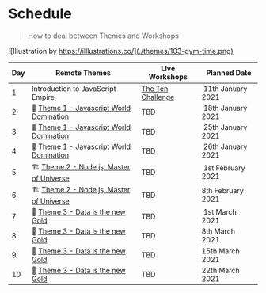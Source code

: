 # Schedule

> How to deal between Themes and Workshops

![Illustration by https://illlustrations.co/](./themes/103-gym-time.png)

| Day | Remote Themes | Live Workshops | Planned Date
| --- | --- | --- | ---
| 1 | Introduction to JavaScript Empire | [The Ten Challenge](https://github.com/92bondstreet/ten) | 11th January 2021
| 2 | 🏁 [Theme 1 - Javascript World Domination](./themes/1.md) | TBD | 18th January 2021
| 3 | 🏁 [Theme 1 - Javascript World Domination](./themes/1.md) | TBD | 25th January 2021
| 4 | 🏁 [Theme 1 - Javascript World Domination](./themes/1.md) | TBD | 26th January 2021
| 5 | 🏗 [Theme 2 - Node.js, Master of Universe](./themes/2.md) | TBD | 1st February 2021
| 6 | 🏗 [Theme 2 - Node.js, Master of Universe](./themes/2.md) | TBD |8th February 2021
| 7 | 📡 [Theme 3 - Data is the new Gold](./themes/3.md) | TBD | 1st March 2021
| 8 | 📡 [Theme 3 - Data is the new Gold](./themes/3.md) | TBD | 8th March 2021
| 9 | 📡 [Theme 3 - Data is the new Gold](./themes/3.md) | TBD |15th March 2021
| 10 | 📡 [Theme 3 - Data is the new Gold](./themes/3.md) | TBD |22th March 2021
